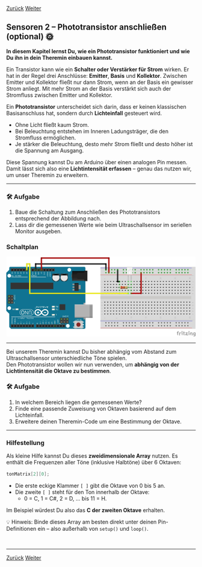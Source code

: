 <link rel="stylesheet" href="assets/css/custom.css?v=2">

<div class="nav-container">
  <a href="Sensoren1" class="button">Zurück</a>
  <a href="Theremin" class="button">Weiter</a>
</div>

## Sensoren 2 – Phototransistor anschließen (optional) 🌞

**In diesem Kapitel lernst Du, wie ein Phototransistor funktioniert und wie Du ihn in dein Theremin einbauen kannst.**

Ein Transistor kann wie ein **Schalter oder Verstärker für Strom** wirken. Er hat in der Regel drei Anschlüsse: **Emitter**, **Basis** und **Kollektor**. Zwischen Emitter und Kollektor fließt nur dann Strom, wenn an der Basis ein gewisser Strom anliegt. Mit mehr Strom an der Basis verstärkt sich auch der Stromfluss zwischen Emitter und Kollektor.

Ein **Phototransistor** unterscheidet sich darin, dass er keinen klassischen Basisanschluss hat, sondern durch **Lichteinfall** gesteuert wird.  
- Ohne Licht fließt kaum Strom.  
- Bei Beleuchtung entstehen im Inneren Ladungsträger, die den Stromfluss ermöglichen.  
- Je stärker die Beleuchtung, desto mehr Strom fließt und desto höher ist die Spannung am Ausgang.  

Diese Spannung kannst Du am Arduino über einen analogen Pin messen.  
Damit lässt sich also eine **Lichtintensität erfassen** – genau das nutzen wir, um unser Theremin zu erweitern.

---

<div class="aufgabe">
<h3>🛠️ Aufgabe</h3>
<ol>
  <li>Baue die Schaltung zum Anschließen des Phototransistors entsprechend der Abbildung nach.</li>
  <li>Lass dir die gemessenen Werte wie beim Ultraschallsensor im seriellen Monitor ausgeben.</li>
</ol>
</div>

### Schaltplan

<div class="schaltplan-box">
  <img src="img/photransistor_aufbau.jpg" alt="Schaltplan Phototransistor">
</div>

---

Bei unserem Theremin kannst Du bisher abhängig vom Abstand zum Ultraschallsensor unterschiedliche Töne spielen.  
Den Phototransistor wollen wir nun verwenden, um **abhängig von der Lichtintensität die Oktave zu bestimmen**.

<div class="aufgabe">
<h3>🛠️ Aufgabe</h3>
<ol>
  <li>In welchem Bereich liegen die gemessenen Werte?</li>
  <li>Finde eine passende Zuweisung von Oktaven basierend auf dem Lichteinfall.</li>
  <li>Erweitere deinen Theremin-Code um eine Bestimmung der Oktave.</li>
</ol>
</div>

---

### Hilfestellung

Als kleine Hilfe kannst Du dieses **zweidimensionale Array** nutzen. Es enthält die Frequenzen aller Töne (inklusive Halbtöne) über 6 Oktaven:

```cpp
tonMatrix[2][0];
```

- Die erste eckige Klammer `[ ]` gibt die Oktave von 0 bis 5 an.  
- Die zweite `[ ]` steht für den Ton innerhalb der Oktave:  
  - 0 = C, 1 = C#, 2 = D, … bis 11 = H.  

Im Beispiel würdest Du also das **C der zweiten Oktave** erhalten.

<div class="merkbox">
💡 Hinweis: Binde dieses Array am besten direkt unter deinen Pin-Definitionen ein – also außerhalb von <code>setup()</code> und <code>loop()</code>.
</div>

<p class="spacing-1">&nbsp;</p>

---

<div class="nav-container">
  <a href="Sensoren1" class="button">Zurück</a>
  <a href="Theremin" class="button">Weiter</a>
</div>
